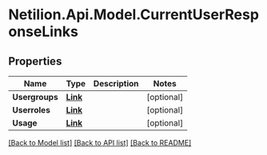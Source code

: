 # Netilion.Api.Model.CurrentUserResponseLinks
## Properties

Name | Type | Description | Notes
------------ | ------------- | ------------- | -------------
**Usergroups** | [**Link**](Link.md) |  | [optional] 
**Userroles** | [**Link**](Link.md) |  | [optional] 
**Usage** | [**Link**](Link.md) |  | [optional] 

[[Back to Model list]](../README.md#documentation-for-models) [[Back to API list]](../README.md#documentation-for-api-endpoints) [[Back to README]](../README.md)

